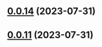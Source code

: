 ## [0.0.14](https://github.com/ZTH520/npm-cli/compare/v0.0.15...v0.0.14) (2023-07-31)



## [0.0.11](https://github.com/ZTH520/npm-cli/compare/v0.0.12...v0.0.11) (2023-07-31)



